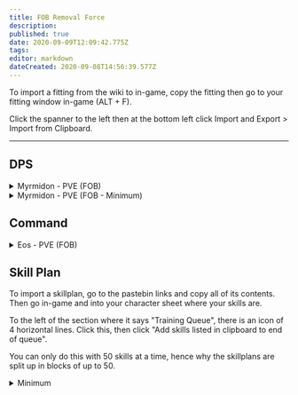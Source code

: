 ```yaml
---
title: FOB Removal Force
description: 
published: true
date: 2020-09-09T12:09:42.775Z
tags: 
editor: markdown
dateCreated: 2020-09-08T14:56:39.577Z
---
```


To import a fitting from the wiki to in-game, copy the fitting then go to your fitting window in-game (ALT + F).

Click the spanner to the left then at the bottom left click Import and Export > Import from Clipboard.

---
## DPS

<details>
  <summary>Myrmidon - PVE (FOB)</summary>
[Myrmidon, Myrmidon - PVE (FOB)]

Drone Damage Amplifier II
Drone Damage Amplifier II
True Sansha EM Armor Hardener
True Sansha EM Armor Hardener
True Sansha Thermal Armor Hardener
True Sansha Thermal Armor Hardener

10MN Monopropellant Enduring Afterburner
Large Compact Pb-Acid Cap Battery
Cap Recharger II
Cap Recharger II
Cap Recharger II

Corelum C-Type Medium Remote Armor Repairer
Corelum C-Type Medium Remote Armor Repairer
Corelum C-Type Medium Remote Armor Repairer
Large Remote Capacitor Transmitter II
Medium Remote Capacitor Transmitter II

Medium EM Armor Reinforcer II
Medium Thermal Armor Reinforcer II
Medium Remote Repair Augmentor II


Acolyte II x5
Infiltrator II x5
Praetor II x5


Nanite Repair Paste x100
</details>

<details>
  <summary>Myrmidon - PVE (FOB - Minimum)</summary>
[Myrmidon, Myrmidon - PVE (FOB - Basic)]

Drone Damage Amplifier II
Drone Damage Amplifier II
True Sansha EM Armor Hardener
True Sansha EM Armor Hardener
True Sansha Thermal Armor Hardener
True Sansha Thermal Armor Hardener

10MN Monopropellant Enduring Afterburner
Large Compact Pb-Acid Cap Battery
Cap Recharger II
Cap Recharger II
Cap Recharger II

Corelum C-Type Medium Remote Armor Repairer
Corelum C-Type Medium Remote Armor Repairer
Corelum C-Type Medium Remote Armor Repairer
Large Remote Capacitor Transmitter II
Medium Remote Capacitor Transmitter II

Medium EM Armor Reinforcer II
Medium Thermal Armor Reinforcer II
Medium Remote Repair Augmentor II


Imperial Navy Acolyte x5
Imperial Navy Infiltrator x5
Imperial Navy Praetor x5


Nanite Repair Paste x100
</details>

## Command

<details>
  <summary>Eos - PVE (FOB)</summary>
[Eos, Eos - PVE (FOB)]

EM Armor Hardener II
Drone Damage Amplifier II
Drone Damage Amplifier II
Drone Damage Amplifier II
Omnidirectional Tracking Enhancer II
Omnidirectional Tracking Enhancer II
Omnidirectional Tracking Enhancer II

10MN Afterburner II
Large Cap Battery II
Cap Recharger II
Cap Recharger II

Armor Command Burst II
Armor Command Burst II
Medium Remote Armor Repairer II
Large Remote Capacitor Transmitter II
Medium Remote Capacitor Transmitter II

Medium Thermal Armor Reinforcer II
Medium EM Armor Reinforcer II


Acolyte II x5
Infiltrator II x5
Ogre II x4
Praetor II x5


Armor Energizing Charge x600
Rapid Repair Charge x600
Nanite Repair Paste x250
</details>

## Skill Plan
To import a skillplan, go to the pastebin links and copy all of its contents.  Then go in-game and into your character sheet where your skills are. 

To the left of the section where it says "Training Queue", there is an icon of 4 horizontal lines.  Click this, then click "Add skills listed in clipboard to end of queue".

You can only do this with 50 skills at a time, hence why the skillplans are split up in blocks of up to 50.
<details>
  <summary>Minimum</summary>
 
  Part 1 - https://pastebin.pl/view/ca822cbf
  
  Part 2 - https://pastebin.pl/view/4e3415c9
</details>